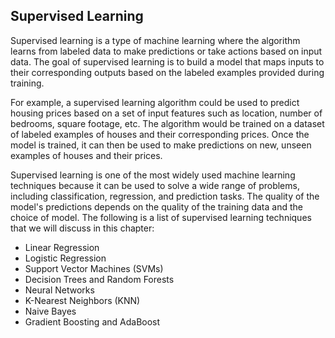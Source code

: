 ## Supervised Learning

Supervised learning is a type of machine learning where the algorithm learns from labeled data to make predictions or take actions based on input data. The goal of supervised learning is to build a model that maps inputs to their corresponding outputs based on the labeled examples provided during training.

For example, a supervised learning algorithm could be used to predict housing prices based on a set of input features such as location, number of bedrooms, square footage, etc. The algorithm would be trained on a dataset of labeled examples of houses and their corresponding prices. Once the model is trained, it can then be used to make predictions on new, unseen examples of houses and their prices.

Supervised learning is one of the most widely used machine learning techniques because it can be used to solve a wide range of problems, including classification, regression, and prediction tasks. The quality of the model's predictions depends on the quality of the training data and the choice of model. The following is a list of supervised learning techniques that we will discuss in this chapter:
-   Linear Regression
-   Logistic Regression
-   Support Vector Machines (SVMs)
-   Decision Trees and Random Forests
-   Neural Networks 
-   K-Nearest Neighbors (KNN)
-   Naive Bayes
-   Gradient Boosting and AdaBoost
